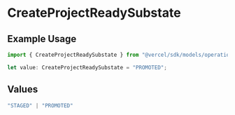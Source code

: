 # CreateProjectReadySubstate

## Example Usage

```typescript
import { CreateProjectReadySubstate } from "@vercel/sdk/models/operations/createproject.js";

let value: CreateProjectReadySubstate = "PROMOTED";
```

## Values

```typescript
"STAGED" | "PROMOTED"
```